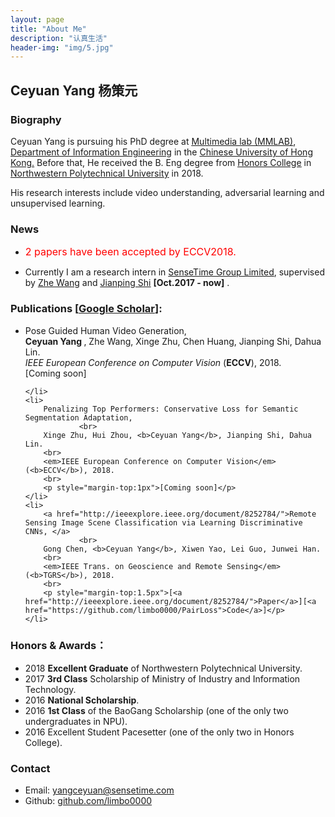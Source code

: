 ```yaml
---
layout: page
title: "About Me"
description: "认真生活"
header-img: "img/5.jpg"
---
```

## Ceyuan Yang 杨策元

### Biography
Ceyuan Yang is pursuing his PhD degree at [<U> Multimedia lab (MMLAB)</U>](http://mmlab.ie.cuhk.edu.hk/), [Department of Information Engineering](http://www.ie.cuhk.edu.hk/main/index.shtml) in the [Chinese University of Hong Kong.](http://www.cuhk.edu.hk/chinese/index.html) Before that, He received the B. Eng degree from [<U>Honors College</U>](http://honors.nwpu.edu.cn/) in [Northwestern Polytechnical University](http://www.nwpu.edu.cn/) in 2018. 

His research interests include video understanding, adversarial learning and unsupervised learning.

### News
- <font color="red" size="3"> 2 papers have been accepted by ECCV2018.</font>

- Currently I am a research intern in [SenseTime Group Limited](https://www.sensetime.com/), supervised by [<U>Zhe Wang</U>](http://www.ee.cuhk.edu.hk/~zwang/) and [<U>Jianping Shi</U>](http://shijianping.me/) **[Oct.2017 - now]** .

### Publications [[<U>Google Scholar</U>](https://scholar.google.com.hk/citations?hl=zh-TW&user=Rfj4jWoAAAAJ&view_op=list_works&gmla=AJsN-F4cbwn2BxbxEqAVrZvFbYCb9xhemNwPSdbWoRBLR7uixoeKEpAGSVr9WfByTZ84Y4mdu8ZqXtAoTAHOISA4uYnrPMlkBro6o75XfFo_DpPBZ0xxNts)]:

<ul>
	<li>
		Pose Guided Human Video Generation, 
	        <br>
		<b> Ceyuan Yang </b>, Zhe Wang, Xinge Zhu, Chen Huang, Jianping Shi, Dahua Lin. 
		<br>
		<em>IEEE European Conference on Computer Vision</em> (<b>ECCV</b>), 2018. <br>
		[Coming soon] <br>
		
	</li>
	<li>
		Penalizing Top Performers: Conservative Loss for Semantic Segmentation Adaptation, 
                <br>
		Xinge Zhu, Hui Zhou, <b>Ceyuan Yang</b>, Jianping Shi, Dahua Lin. 
		<br>
		<em>IEEE European Conference on Computer Vision</em> (<b>ECCV</b>), 2018.
		<br>
		<p style="margin-top:1px">[Coming soon]</p>
	</li>
	<li>
		<a href="http://ieeexplore.ieee.org/document/8252784/">Remote Sensing Image Scene Classification via Learning Discriminative CNNs, </a> 
                <br>
		Gong Chen, <b>Ceyuan Yang</b>, Xiwen Yao, Lei Guo, Junwei Han. 
		<br>
		<em>IEEE Trans. on Geoscience and Remote Sensing</em> (<b>TGRS</b>), 2018.
		<br>
		<p style="margin-top:1.5px">[<a href="http://ieeexplore.ieee.org/document/8252784/">Paper</a>][<a href="https://github.com/limbo0000/PairLoss">Code</a>]</p>
	</li>

</ul>


### Honors & Awards：
-  2018 **Excellent Graduate** of Northwestern Polytechnical University.
-  2017 **3rd Class** Scholarship of Ministry of Industry and Information Technology.
-  2016 **National Scholarship**.
-  2016 **1st Class** of the BaoGang Scholarship (one of the only two undergraduates in NPU).
-  2016 Excellent Student Pacesetter (one of the only two in Honors College).

### Contact

- Email: [yangceyuan@sensetime.com](mailto:yangceyuan@sensetime.com)  
- Github: [github.com/limbo0000](https://github.com/limbo0000/)
